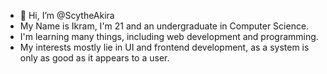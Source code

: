 - 👋 Hi, I’m @ScytheAkira 
- My Name is Ikram, I'm 21 and an undergraduate in Computer Science.
- I'm learning many things, including web development and programming.
- My interests mostly lie in UI and frontend development, as a system is only as good as it appears to a user.
<!---
ScytheAkira/ScytheAkira is a ✨ special ✨ repository because its `README.md` (this file) appears on your GitHub profile.
You can click the Preview link to take a look at your changes.
--->
